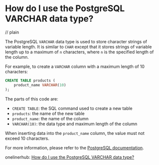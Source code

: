 # How do I use the PostgreSQL VARCHAR data type?
// plain

The PostgreSQL `VARCHAR` data type is used to store character strings of variable length. It is similar to `CHAR` except that it stores strings of variable length up to a maximum of `n` characters, where `n` is the specified length of the column.

For example, to create a `VARCHAR` column with a maximum length of 10 characters:

```sql
CREATE TABLE products (
    product_name VARCHAR(10)
);
```

The parts of this code are:

- `CREATE TABLE`: the SQL command used to create a new table
- `products`: the name of the new table
- `product_name`: the name of the column
- `VARCHAR(10)`: the data type and maximum length of the column

When inserting data into the `product_name` column, the value must not exceed 10 characters.

For more information, please refer to the [PostgreSQL documentation](https://www.postgresql.org/docs/current/datatype-character.html).

onelinerhub: [How do I use the PostgreSQL VARCHAR data type?](https://onelinerhub.com/postgresql/how-do-i-use-the-postgresql-varchar-data-type)